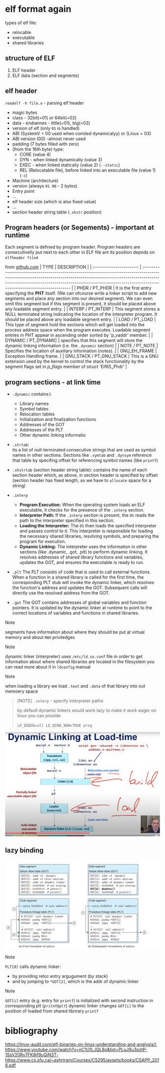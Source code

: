 # elf format again

types of elf file:
* relocable
* executable
* shared libraries

## structure of ELF 
1. ELF header
2. ELF data (section and segments)
   

## elf header

`readelf -h file.o` - parsing elf header
* magic bytes
* class - 32bit(=01) or 64bit(=02)
* data - endiannes - little(=01), big(=02)
* version of elf (only `01` is handled)
* ABI (SystemV = 00 used when comiled dynamicalyy) or (Linux = 03)
* ABI version (00) -almost never used
* padding (7 bytes filled with zero)
* (from the 16th byte) type:
  * CORE (value 4)
  * DYN - when linked dynamically (value 3) 
  * EXEC - when linked statically (value 2) (`--static`)
  * REL (Relocatable file), before linked into an executable file (value 1) (`-c`)
* Machine (architecture)
* version (always `01 00` - 2 bytes)
* Entry point
* ...
* elf header size (which is also fixed value)
* ... 
* section header string table (`.shstr` position)

## Program headers (or Segements) - important at runtime
  Each segment is defined by program header. Program headers are consecutivelly put next to each other in ELF file ant its position depnds on `elfheader filed`


  from [github.com](https://github.com/compilepeace/BINARY_DISSECTION_COURSE/blob/master/ELF/PROGRAM_HEADER_TABLE/PHT.md?plain=1)
  |           TYPE           | DESCRIPTION                                                                                                                                                                                                                                                                          |
  | :----------------------: | :----------------------------------------------------------------------------------------------------------------------------------------------------------------------------------------------------------------------------------------------------------------------------------- |
  |      PHDR / PT_PHDR      | It is the first entry specifying the **PHT** itself. (We can ofcourse write a linker script to add new segments and place any section into our desired segment). We can even omit this segment but if this segment is present, it should be placed above any loadable segment entry. |
  |    INTERP / PT_INTERP    | This segment stores a NULL terminated string indicating the location of the interpreter program. It should be placed above any loadable segment entry.                                                                                                                               |
  |      LOAD / PT_LOAD      | This type of segment hold the sections which will get loaded into the process address space when the program executes. Loadable segment entries in PHT appear in ascending order sorted by 'p_vaddr' member.                                                                         |
  |   DYNAMIC / PT_DYNAMIC   | specifies that this segment will store the dynamic linking information (i.e. the `.dynamic` section)                                                                                                                                                                                 |
  |      NOTE / PT_NOTE      | Specifies the location of auxiliary information (notes).                                                                                                                                                                                                                             |
  |       GNU_EH_FRAME       | Exception Handling frame.                                                                                                                                                                                                                                                            |
  | GNU_STACK / PT_GNU_STACK | This is a GNU extension used by the kernel to control the stack functionality by the segment flags set in *p_flags* member of struct 'Elf65_Phdr'                                                                                                                                    |
## program sections - at link time

* `.dynamic` contains:\
    * Library names
    * Symbol tables
    * Relocation tables
    * Initialization and finalization functions
    * Addresses of the GOT
    * Addresses of the PLT
    * Other dynamic linking informatio

* `.strtab`:\
  its a list of null-terminated consecutive strings that are used as symbol names in other sections. Sections like `.symtab` and `.dynsym` reference that table by specifing offset for referencing symbol names (like `printf`)

* `.shstrtab` (section header string table):
  contains the name of each section header which, as above, in section header is specified by offset
  (section header has fixed length, so we have to `allocate` space for a string)

* `.interp`
  * **Program Execution:** When the operating system loads an ELF executable, it checks for the presence of the `.interp` section.
  * **Interpreter Path:** If the `.interp` section is present, the `OS` reads the path to the interpreter specified in this section.
  * **Loading the Interpreter:** The `OS` then loads the specified interpreter and passes control to it. This interpreter is responsible for loading the necessary shared libraries, resolving symbols, and preparing the program for execution.
  * **Dynamic Linking:** The interpreter uses the information in other sections (like .dynamic, .got, .plt) to perform dynamic linking. It resolves addresses of shared library functions and variables, updates the GOT, and ensures the executable is ready to run.

* `.plt`
  The PLT consists of code that is used to call external functions. When a function in a shared library is called for the first time, the corresponding PLT stub will invoke the dynamic linker, which resolves the function's address and updates the GOT. Subsequent calls will directly use the resolved address from the GOT.

* `.got`
 The GOT contains addresses of global variables and function pointers. It is updated by the dynamic linker at runtime to point to the correct locations of variables and functions in shared libraries.

> [!NOTE]
> segments have information about where they should be put at virtual memory and about `RWX` priviledges 

> [!NOTE]
> dynamic linker (interpreter) uses `/etc/ld.so.conf` file in order to get information about where shared libraries are located in the filesystem
> you can read more about it in `ldconfig` manual

> [!NOTE]
> when loading a library we load `.text` and `.data` of that library into out memoery space

> [NOTE]
> `.interp` - specify interpreter paths
>
> by default dynamic linkers would work lazy
> to make it work eager on linux you can provide 
>
> `LD_DEBUG=all LD_BIND_NOW=TRUE prog`


![loading-dynamic-linking](./imgs/elf/dynamic-linking.png)


## lazy binding

![alt text](./imgs/elf/lazy-binding.png)

> [!NOTE]
> `PLT[0]`  calls dynamic linker:
> * by providing reloc entry argugument (by stack)
> * and by jumping to `*GOT[2]`, which is the addr of dynamic linker

> [!NOTE]
> `GOT[i]` entry (e.g. entry for `printf`) is initialized with second instruction in corresponding plt (`pritnf@plt`)
> dynamic linker changes `GOT[i]` to the position of loaded from shared libnrary `printf`


# bibliography

https://linux-audit.com/elf-binaries-on-linux-understanding-and-analysis/\
https://www.youtube.com/watch?v=nC1U1LJQL8o&list=PLuJ9u3pztP-1SsV20Rv7FK8jf9uQjN3T-
https://www.cs.sfu.ca/~ashriram/Courses/CS295/assets/books/CSAPP_2016.pdf